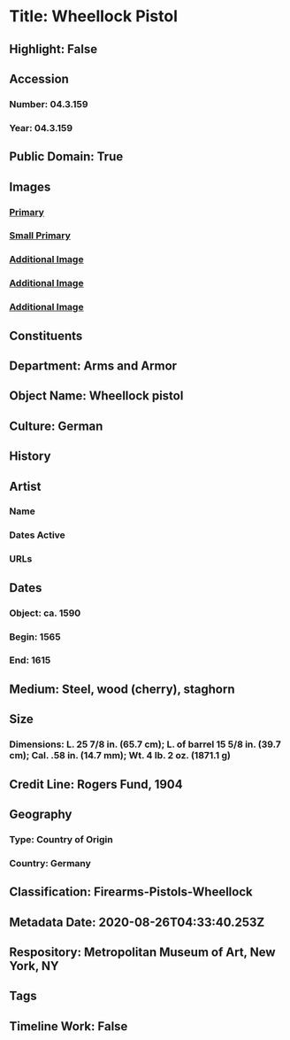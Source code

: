 # Title: Wheellock Pistol
## Highlight: False
## Accession
### Number: 04.3.159
### Year: 04.3.159
## Public Domain: True
## Images
### [Primary](https://images.metmuseum.org/CRDImages/aa/original/LC-04_3_159-002.jpg)
### [Small Primary](https://images.metmuseum.org/CRDImages/aa/web-large/LC-04_3_159-002.jpg)
### [Additional Image](https://images.metmuseum.org/CRDImages/aa/original/LC-04_3_159-003.jpg)
### [Additional Image](https://images.metmuseum.org/CRDImages/aa/original/LC-04_3_159-004.jpg)
### [Additional Image](https://images.metmuseum.org/CRDImages/aa/original/LC-04_3_159-001.jpg)
## Constituents
## Department: Arms and Armor
## Object Name: Wheellock pistol
## Culture: German
## History
## Artist
### Name
### Dates Active
### URLs
## Dates
### Object: ca. 1590
### Begin: 1565
### End: 1615
## Medium: Steel, wood (cherry), staghorn
## Size
### Dimensions: L. 25 7/8 in. (65.7 cm); L. of barrel 15 5/8 in. (39.7 cm); Cal. .58 in. (14.7 mm); Wt. 4 lb. 2 oz. (1871.1 g)
## Credit Line: Rogers Fund, 1904
## Geography
### Type: Country of Origin
### Country: Germany
## Classification: Firearms-Pistols-Wheellock
## Metadata Date: 2020-08-26T04:33:40.253Z
## Respository: Metropolitan Museum of Art, New York, NY
## Tags
## Timeline Work: False